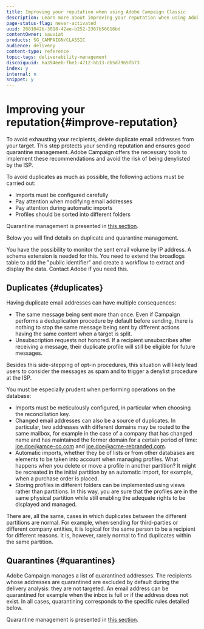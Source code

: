 ```yaml
---
title: Improving your reputation when using Adobe Campaign Classic
description: Learn more about improving your reputation when using Adobe Campaign Classic.
page-status-flag: never-activated
uuid: 2681042b-3018-42ae-b252-2367b56616bd
contentOwner: sauviat
products: SG_CAMPAIGN/CLASSIC
audience: delivery
content-type: reference
topic-tags: deliverability-management
discoiquuid: 6a394eeb-fbe1-4712-bb13-db5d7965fb73
index: y
internal: n
snippet: y
---
```


# Improving your reputation{#improve-reputation}

To avoid exhausting your recipients, delete duplicate email addresses from your target. This step protects your sending reputation and ensures good quarantine management. Adobe Campaign offers the necessary tools to implement these recommendations and avoid the risk of being denylisted by the ISP.

To avoid duplicates as much as possible, the following actions must be carried out:

* Imports must be configured carefully
* Pay attention when modifying email addresses
* Pay attention during automatic imports
* Profiles should be sorted into different folders

Quarantine management is presented in [this section](../../delivery/using/understanding-quarantine-management.md).

Below you will find details on duplicate and quarantine management.

You have the possibility to monitor the sent email volume by IP address. A schema extension is needed for this. You need to extend the broadlogs table to add the "public identifier" and create a workflow to extract and display the data. Contact Adobe if you need this.

## Duplicates {#duplicates}

Having duplicate email addresses can have multiple consequences:

* The same message being sent more than once. Even if Campaign performs a deduplication procedure by default before sending, there is nothing to stop the same message being sent by different actions having the same content when a target is split.
* Unsubscription requests not honored. If a recipient unsubscribes after receiving a message, their duplicate profile will still be eligible for future messages.

Besides this side-stepping of opt-in procedures, this situation will likely lead users to consider the messages as spam and to trigger a denylist procedure at the ISP.

You must be especially prudent when performing operations on the database:

* Imports must be meticulously configured, in particular when choosing the reconciliation key.
* Changed email addresses can also be a source of duplicates. In particular, two addresses with different domains may be routed to the same mailbox, for example in the case of a company that has changed name and has maintained the former domain for a certain period of time: joe.doe@amce-co.com and joe.doe@acme-rebranded.com.
* Automatic imports, whether they be of lists or from other databases are elements to be taken into account when managing profiles. What happens when you delete or move a profile in another partition? It might be recreated in the initial partition by an automatic import, for example, when a purchase order is placed.
* Storing profiles in different folders can be implemented using views rather than partitions. In this way, you are sure that the profiles are in the same physical partition while still enabling the adequate rights to be displayed and managed.

There are, all the same, cases in which duplicates between the different partitions are normal. For example, when sending for third-parties or different company entities, it is logical for the same person to be a recipient for different reasons. It is, however, rarely normal to find duplicates within the same partition.

## Quarantines {#quarantines}

Adobe Campaign manages a list of quarantined addresses. The recipients whose addresses are quarantined are excluded by default during the delivery analysis: they are not targeted. An email address can be quarantined for example when the inbox is full or if the address does not exist. In all cases, quarantining corresponds to the specific rules detailed below.

Quarantine management is presented in [this section](../../delivery/using/understanding-quarantine-management.md).